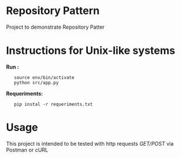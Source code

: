 # Repository Pattern

Project to demonstrate Repository Patter


# Instructions for Unix-like systems
 **Run :**
 ```
    source env/bin/activate
    python src/app.py
 ```
 **Requeriments:**
 ```
    pip instal -r requeriments.txt
 ```

# Usage
This project is intended to be tested with http requests *GET/POST* via Postman or cURL
